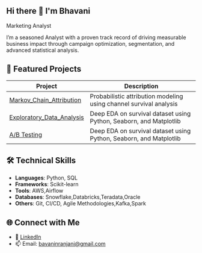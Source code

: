 ## Hi there 👋 I'm Bhavani
Marketing Analyst

I’m a seasoned Analyst with a proven track record of driving measurable business impact through campaign optimization, segmentation, and advanced statistical analysis.

## 🔧 Featured Projects

| Project | Description |
|--------|-------------|
| [Markov_Chain_Attribution](https://github.com/bavaninranjani/markov) | Probabilistic attribution modeling using channel survival analysis |
| [Exploratory_Data_Analysis](https://github.com/bavaninranjani/EDA) | Deep EDA on survival dataset using Python, Seaborn, and Matplotlib |
| [A/B Testing](https://github.com/bavaninranjani/EDA) | Deep EDA on survival dataset using Python, Seaborn, and Matplotlib |

## 🛠️ Technical Skills

- **Languages**: Python, SQL
- **Frameworks**:  Scikit-learn
- **Tools**: AWS,Airflow
- **Databases**: Snowflake,Databricks,Teradata,Oracle
- **Others**: Git, CI/CD, Agile Methodologies,Kafka,Spark

## 🌐 Connect with Me

- 🔗 [LinkedIn](https://www.linkedin.com/in/bhavanishakaram)
- 📫 Email: bavaninranjani@gmail.com

